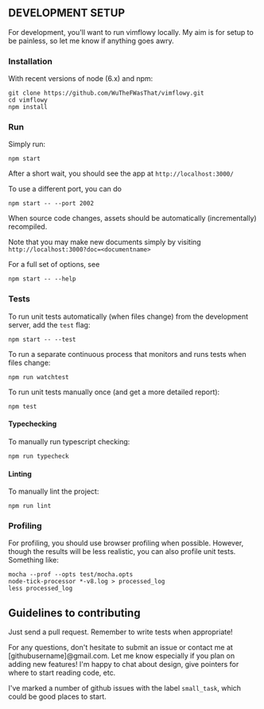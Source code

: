 ## DEVELOPMENT SETUP

For development, you'll want to run vimflowy locally.
My aim is for setup to be painless, so let me know if anything goes awry.

### Installation

With recent versions of node (6.x) and npm:

    git clone https://github.com/WuTheFWasThat/vimflowy.git
    cd vimflowy
    npm install

### Run

Simply run:

    npm start

After a short wait, you should see the app at `http://localhost:3000/`

To use a different port, you can do

    npm start -- --port 2002

When source code changes, assets should be automatically (incrementally) recompiled.

Note that you may make new documents simply by visiting `http://localhost:3000?doc=<documentname>`

For a full set of options, see

    npm start -- --help

### Tests

To run unit tests automatically (when files change) from the development server, add the `test` flag:

    npm start -- --test

To run a separate continuous process that monitors and runs tests when files change:

    npm run watchtest

To run unit tests manually once (and get a more detailed report):

    npm test

#### Typechecking

To manually run typescript checking:

    npm run typecheck

#### Linting

To manually lint the project:

    npm run lint

### Profiling

For profiling, you should use browser profiling when possible.
However, though the results will be less realistic, you can also profile unit tests.  Something like:

    mocha --prof --opts test/mocha.opts
    node-tick-processor *-v8.log > processed_log
    less processed_log

## Guidelines to contributing

Just send a pull request.  Remember to write tests when appropriate!

For any questions, don't hesitate to submit an issue or contact me at [githubusername]@gmail.com.  Let me know especially if you plan on adding new features!  I'm happy to chat about design, give pointers for where to start reading code, etc.

I've marked a number of github issues with the label `small_task`, which could be good places to start.
